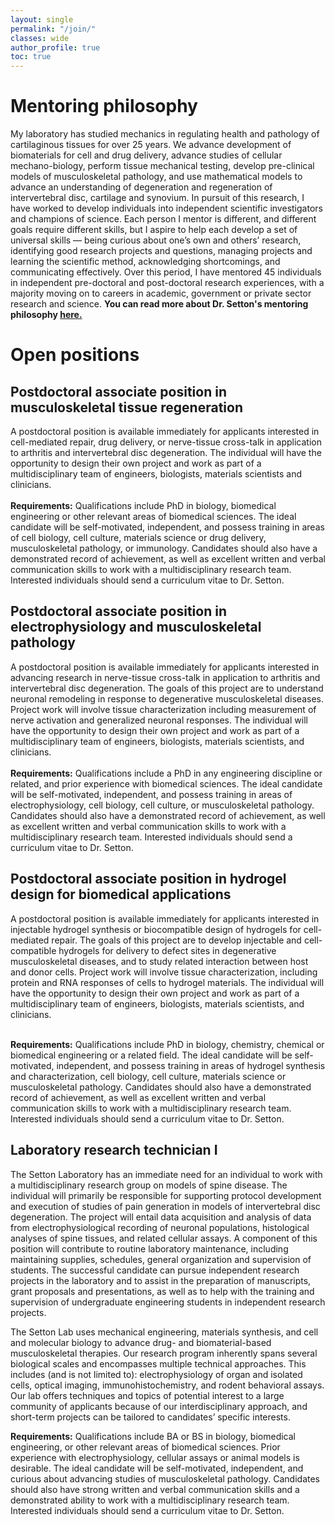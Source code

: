 ```yaml
---
layout: single
permalink: "/join/"
classes: wide
author_profile: true
toc: true
---
```

# Mentoring philosophy
My laboratory has studied mechanics in regulating health and pathology of cartilaginous tissues for over 25 years.  We advance development of biomaterials for cell and drug delivery, advance studies of cellular mechano-biology, perform tissue mechanical testing, develop pre-clinical models of musculoskeletal pathology, and use mathematical models to advance an understanding of degeneration and regeneration of intervertebral disc, cartilage and synovium.  In pursuit of this research, I have worked to develop individuals into independent scientific investigators and champions of science.  Each person I mentor is different, and different goals require different skills, but I aspire to help each develop a set of universal skills — being curious about one’s own and others’ research, identifying good research projects and questions, managing projects and learning the scientific method, acknowledging shortcomings, and communicating effectively. Over this period, I have mentored 45 individuals in independent pre-doctoral and post-doctoral research experiences, with a majority moving on to careers in academic, government or private sector research and science. **You can read more about Dr. Setton's mentoring philosophy [here.](https://wustl.box.com/s/mvk5oby0ywecqmrei1hn7wt96smdm56a)**
# Open positions
## Postdoctoral associate position in musculoskeletal tissue regeneration
A postdoctoral position is available immediately for applicants interested in cell-mediated repair, drug delivery, or nerve-tissue cross-talk in application to arthritis and intervertebral disc degeneration.  The individual will have the opportunity to design their own project and work as part of a multidisciplinary team of engineers, biologists, materials scientists and clinicians.<br><br>
<b>Requirements:</b> Qualifications include PhD in biology, biomedical engineering or other relevant areas of biomedical sciences. The ideal candidate will be self-motivated, independent, and possess training in areas of cell biology, cell culture, materials science or drug delivery, musculoskeletal pathology, or immunology. Candidates should also have a demonstrated record of achievement, as well as excellent written and verbal communication skills to work with a multidisciplinary research team. Interested individuals should send a curriculum vitae to Dr. Setton.
## Postdoctoral associate position in electrophysiology and musculoskeletal pathology
A postdoctoral position is available immediately for applicants interested in advancing research in nerve-tissue cross-talk in application to arthritis and intervertebral disc degeneration. The goals of this project are to understand neuronal remodeling in response to degenerative musculoskeletal diseases.  Project work will involve tissue characterization including measurement of nerve activation and generalized neuronal responses. The individual will have the opportunity to design their own project and work as part of a multidisciplinary team of engineers, biologists, materials scientists, and clinicians.<br><br>
<b>Requirements:</b> Qualifications include a PhD in any engineering discipline or related, and prior experience with biomedical sciences. The ideal candidate will be self-motivated, independent, and possess training in areas of electrophysiology, cell biology, cell culture, or musculoskeletal pathology. Candidates should also have a demonstrated record of achievement, as well as excellent written and verbal communication skills to work with a multidisciplinary research team. Interested individuals should send a curriculum vitae to Dr. Setton.

## Postdoctoral associate position in hydrogel design for biomedical applications
A postdoctoral position is available immediately for applicants interested in injectable hydrogel synthesis or biocompatible design of hydrogels for cell-mediated repair.  The goals of this project are to develop injectable and cell-compatible hydrogels for delivery to defect sites in degenerative musculoskeletal diseases, and to study related interaction between host and donor cells.  Project work will involve tissue characterization, including protein and RNA responses of cells to hydrogel materials. The individual will have the opportunity to design their own project and work as part of a multidisciplinary team of engineers, biologists, materials scientists, and clinicians.<br><br>

<b>Requirements:</b> Qualifications include PhD in biology, chemistry, chemical or biomedical engineering or a related field. The ideal candidate will be self-motivated, independent, and possess training in areas of hydrogel synthesis and characterization, cell biology, cell culture, materials science or musculoskeletal pathology. Candidates should also have a demonstrated record of achievement, as well as excellent written and verbal communication skills to work with a multidisciplinary research team. Interested individuals should send a curriculum vitae to Dr. Setton.

## Laboratory research technician I
The Setton Laboratory has an immediate need for an individual to work with a multidisciplinary research group on models of spine disease. The individual will primarily be responsible for supporting protocol development and execution of studies of pain generation in models of intervertebral disc degeneration. The project will entail data acquisition and analysis of data from electrophysiological recording of neuronal populations, histological analyses of spine tissues, and related cellular assays. A component of this position will contribute to routine laboratory maintenance, including maintaining supplies, schedules, general organization and supervision of students. The successful candidate can pursue independent research projects in the laboratory and to assist in the preparation of manuscripts, grant proposals and presentations, as well as to help with the training and supervision of undergraduate engineering students in independent research projects.

The Setton Lab uses mechanical engineering, materials synthesis, and cell and molecular biology to advance drug- and biomaterial-based musculoskeletal therapies. Our research program inherently spans several biological scales and encompasses multiple technical approaches. This includes (and is not limited to): electrophysiology of organ and isolated cells, optical imaging, immunohistochemistry, and rodent behavioral assays. Our lab offers techniques and topics of potential interest to a large community of applicants because of our interdisciplinary approach, and short-term projects can be tailored to candidates’ specific interests. 

**Requirements:** Qualifications include BA or BS in biology, biomedical engineering, or other relevant areas of biomedical sciences. Prior experience with electrophysiology, cellular assays or animal models is desirable. The ideal candidate will be self-motivated, independent, and curious about advancing studies of musculoskeletal pathology. Candidates should also have strong written and verbal communication skills and a demonstrated ability to work with a multidisciplinary research team. Interested individuals should send a curriculum vitae to Dr. Setton.
